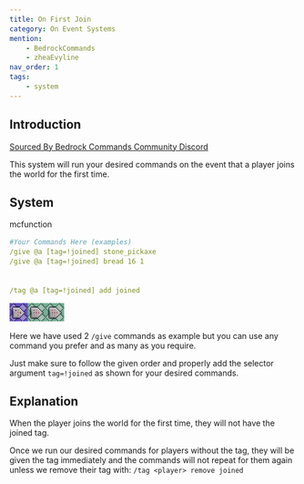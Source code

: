 ```yaml
---
title: On First Join
category: On Event Systems
mention:
    - BedrockCommands
    - zheaEvyline
nav_order: 1
tags:
    - system
---
```


## Introduction

[Sourced By Bedrock Commands Community Discord](https://discord.gg/SYstTYx5G5)

This system will run your desired commands on the event that a player joins the world for the first time.

## System

<CodeHeader>mcfunction</CodeHeader>

```yaml
#Your Commands Here (examples)
/give @a [tag=!joined] stone_pickaxe
/give @a [tag=!joined] bread 16 1


/tag @a [tag=!joined] add joined
```

![commandBlockChain3](/assets/images/commands/commandBlockChain/3.png)


Here we have used 2 `/give` commands as example but you can use any command you prefer and as many as you require.

Just make sure to follow the given order and properly add the selector argument ` tag=!joined ` as shown for your desired commands.

## Explanation

When the player joins the world for the first time, they will not have the joined tag.

Once we run our desired commands for players without the tag, they will be given the tag immediately and the commands will not repeat for them again unless we remove their tag with:
`/tag <player> remove joined`
